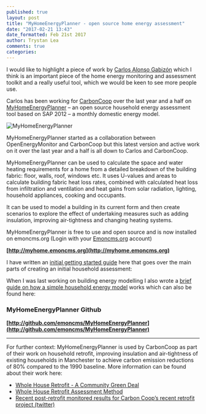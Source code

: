 ```yaml
---
published: true
layout: post
title: "MyHomeEnergyPlanner - open source home energy assessment"
date: "2017-02-21 13:43"
date_formatted: Feb 21st 2017
author: Trystan Lea
comments: true
categories:
---
```



I would like to highlight a piece of work by [Carlos Alonso Gabizón](https://community.openenergymonitor.org/users/cagabi) which I think is an important piece of the home energy monitoring and assessment toolkit and a really useful tool, which we would be keen to see more people use.

Carlos has been working for [CarbonCoop](http://carbon.coop/) over the last year and a half on [MyHomeEnergyPlanner]((http://myhome.emoncms.org)) – an open source household energy assessment tool based on SAP 2012 – a monthly domestic energy model.

![MyHomeEnergyPlanner]({{site.image_path}}/myhomeenergyplanner2.png)

MyHomeEnergyPlanner started as a collaboration between OpenEnergyMonitor and CarbonCoop but this latest version and active work on it over the last year and a half is all down to Carlos and CarbonCoop.

MyHomeEnergyPlanner can be used to calculate the space and water heating requirements for a home from a detailed breakdown of the building fabric: floor, walls, roof, windows etc. It uses U-values and areas to calculate building fabric heat loss rates, combined with calculated heat loss from infiltration and ventilation and heat gains from solar radiation, lighting, household appliances, cooking and occupants.

It can be used to model a building in its current form and then create scenarios to explore the effect of undertaking measures such as adding insulation, improving air-tightness and changing heating systems.

MyHomeEnergyPlanner is free to use and open source and is now installed on emoncms.org (Login with your [Emoncms.org](https://emoncms.org) account)

**[http://myhome.emoncms.org](http://myhome.emoncms.org)**

<!--more-->


I have written an [initial getting started guide](https://learn.openenergymonitor.org/sustainable-energy/building-energy-model/MyHomeEnergyPlanner) here that goes over the main parts of creating an initial household assessment:


When I was last working on building energy modelling I also wrote a [brief guide on how a simple household energy model](https://learn.openenergymonitor.org/sustainable-energy/building-energy-model/readme) works which can also be found here:


### MyHomeEnergyPlanner Github

**[http://github.com/emoncms/MyHomeEnergyPlanner](http://github.com/emoncms/MyHomeEnergyPlanner)**

---

For further context: MyHomeEnergyPlanner is used by CarbonCoop as part of their work on household retrofit, improving insulation and air-tightness of existing households in Manchester to achieve carbon emission reductions of 80% compared to the 1990 baseline. More information can be found about their work here:

- [Whole House Retrofit - A Community Green Deal](http://carbon.coop/content/whole-house-retrofit-community-green-deal)
- [Whole House Retrofit Assessment Method](http://carbon.coop/assessments/URBED_ASSESSMENT_REPORT.pdf)
- [Recent post-retrofit monitored results for Carbon Coop’s recent retrofit project (twitter)](https://twitter.com/CarbonCoop/status/802176377785028608/photo/1)
